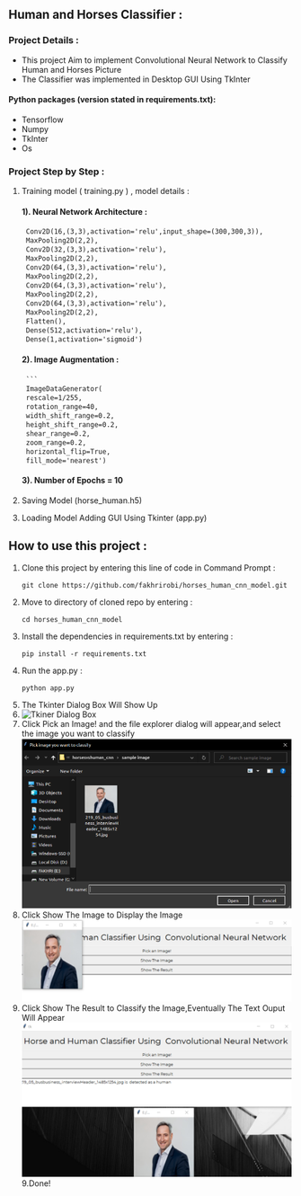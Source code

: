 ## Human and Horses Classifier : 
### Project Details : 
* This project Aim to implement Convolutional Neural Network to Classify Human and Horses Picture 
* The Classifier was implemented in Desktop GUI Using TkInter 


#### Python packages (version stated in requirements.txt):
* Tensorflow 
* Numpy 
* TkInter
* Os


### Project Step by Step : 


1. Training model ( training.py ) , model details : 
    #### 1). Neural Network Architecture :         
        Conv2D(16,(3,3),activation='relu',input_shape=(300,300,3)),
        MaxPooling2D(2,2),
        Conv2D(32,(3,3),activation='relu'),
        MaxPooling2D(2,2),
        Conv2D(64,(3,3),activation='relu'),
        MaxPooling2D(2,2),
        Conv2D(64,(3,3),activation='relu'),
        MaxPooling2D(2,2),
        Conv2D(64,(3,3),activation='relu'),
        MaxPooling2D(2,2),
        Flatten(),
        Dense(512,activation='relu'),
        Dense(1,activation='sigmoid')
    #### 2). Image Augmentation : 
        ```
        ImageDataGenerator(
        rescale=1/255,
        rotation_range=40,
        width_shift_range=0.2,
        height_shift_range=0.2,
        shear_range=0.2,
        zoom_range=0.2,
        horizontal_flip=True,
        fill_mode='nearest')

     #### 3). Number of Epochs = 10 


2. Saving Model (horse_human.h5)
   
3. Loading Model Adding GUI Using Tkinter (app.py) 


## How to use this project : 

1. Clone this project by entering this line of code in Command Prompt : 
   ```
   git clone https://github.com/fakhrirobi/horses_human_cnn_model.git
   ```
2. Move to directory of cloned repo by entering : 
   ```
   cd horses_human_cnn_model
   ```
3. Install the dependencies in requirements.txt by entering : 
   ```
   pip install -r requirements.txt
   ```
4. Run the app.py : 
   ```
   python app.py
   ```
5. The Tkinter Dialog Box Will Show Up 
6. 
   ![Tkiner Dialog Box](https://github.com/fakhrirobi/horses_human_cnn_model/tree/main/assets/tkinter_display.png)
7. Click Pick an Image! and the file explorer dialog will appear,and select the image you want to classify
   ![Pick Image](https://github.com/fakhrirobi/horses_human_cnn_model/blob/main/assets/pick_image.png)
8. Click Show The Image to Display the Image
   ![Pick Image](https://github.com/fakhrirobi/horses_human_cnn_model/blob/main/assets/show_image.png)
9. Click Show The Result to Classify the Image,Eventually The Text Ouput Will Appear
   ![Pick Image](https://github.com/fakhrirobi/horses_human_cnn_model/blob/main/assets/show_result.png)
9.Done!








